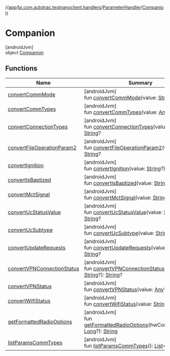 //[app](../../../../index.md)/[br.com.autotrac.testnanoclient.handlers](../../index.md)/[ParameterHandler](../index.md)/[Companion](index.md)

# Companion

[androidJvm]\
object [Companion](index.md)

## Functions

| Name | Summary |
|---|---|
| [convertCommMode](convert-comm-mode.md) | [androidJvm]<br>fun [convertCommMode](convert-comm-mode.md)(value: [String](https://kotlinlang.org/api/latest/jvm/stdlib/kotlin/-string/index.html)?): [String](https://kotlinlang.org/api/latest/jvm/stdlib/kotlin/-string/index.html)? |
| [convertCommTypes](convert-comm-types.md) | [androidJvm]<br>fun [convertCommTypes](convert-comm-types.md)(value: [Any](https://kotlinlang.org/api/latest/jvm/stdlib/kotlin/-any/index.html)?): [String](https://kotlinlang.org/api/latest/jvm/stdlib/kotlin/-string/index.html)? |
| [convertConnectionTypes](convert-connection-types.md) | [androidJvm]<br>fun [convertConnectionTypes](convert-connection-types.md)(value: [String](https://kotlinlang.org/api/latest/jvm/stdlib/kotlin/-string/index.html)?): [String](https://kotlinlang.org/api/latest/jvm/stdlib/kotlin/-string/index.html)? |
| [convertFileOperationParam2](convert-file-operation-param2.md) | [androidJvm]<br>fun [convertFileOperationParam2](convert-file-operation-param2.md)(value: [Any](https://kotlinlang.org/api/latest/jvm/stdlib/kotlin/-any/index.html)?): [String](https://kotlinlang.org/api/latest/jvm/stdlib/kotlin/-string/index.html)? |
| [convertIgnition](convert-ignition.md) | [androidJvm]<br>fun [convertIgnition](convert-ignition.md)(value: [String](https://kotlinlang.org/api/latest/jvm/stdlib/kotlin/-string/index.html)?): [String](https://kotlinlang.org/api/latest/jvm/stdlib/kotlin/-string/index.html)? |
| [convertIsBaptized](convert-is-baptized.md) | [androidJvm]<br>fun [convertIsBaptized](convert-is-baptized.md)(value: [String](https://kotlinlang.org/api/latest/jvm/stdlib/kotlin/-string/index.html)?): [String](https://kotlinlang.org/api/latest/jvm/stdlib/kotlin/-string/index.html)? |
| [convertMctSignal](convert-mct-signal.md) | [androidJvm]<br>fun [convertMctSignal](convert-mct-signal.md)(value: [String](https://kotlinlang.org/api/latest/jvm/stdlib/kotlin/-string/index.html)?): [String](https://kotlinlang.org/api/latest/jvm/stdlib/kotlin/-string/index.html)? |
| [convertUcStatusValue](convert-uc-status-value.md) | [androidJvm]<br>fun [convertUcStatusValue](convert-uc-status-value.md)(value: [String](https://kotlinlang.org/api/latest/jvm/stdlib/kotlin/-string/index.html)?): [String](https://kotlinlang.org/api/latest/jvm/stdlib/kotlin/-string/index.html)? |
| [convertUcSubtype](convert-uc-subtype.md) | [androidJvm]<br>fun [convertUcSubtype](convert-uc-subtype.md)(value: [String](https://kotlinlang.org/api/latest/jvm/stdlib/kotlin/-string/index.html)?): [String](https://kotlinlang.org/api/latest/jvm/stdlib/kotlin/-string/index.html)? |
| [convertUpdateRequests](convert-update-requests.md) | [androidJvm]<br>fun [convertUpdateRequests](convert-update-requests.md)(value: [String](https://kotlinlang.org/api/latest/jvm/stdlib/kotlin/-string/index.html)?): [String](https://kotlinlang.org/api/latest/jvm/stdlib/kotlin/-string/index.html)? |
| [convertVPNConnectionStatus](convert-v-p-n-connection-status.md) | [androidJvm]<br>fun [convertVPNConnectionStatus](convert-v-p-n-connection-status.md)(value: [String](https://kotlinlang.org/api/latest/jvm/stdlib/kotlin/-string/index.html)?): [String](https://kotlinlang.org/api/latest/jvm/stdlib/kotlin/-string/index.html)? |
| [convertVPNStatus](convert-v-p-n-status.md) | [androidJvm]<br>fun [convertVPNStatus](convert-v-p-n-status.md)(value: [Any](https://kotlinlang.org/api/latest/jvm/stdlib/kotlin/-any/index.html)?): [String](https://kotlinlang.org/api/latest/jvm/stdlib/kotlin/-string/index.html)? |
| [convertWifiStatus](convert-wifi-status.md) | [androidJvm]<br>fun [convertWifiStatus](convert-wifi-status.md)(value: [String](https://kotlinlang.org/api/latest/jvm/stdlib/kotlin/-string/index.html)?): [String](https://kotlinlang.org/api/latest/jvm/stdlib/kotlin/-string/index.html)? |
| [getFormattedRadioOptions](get-formatted-radio-options.md) | [androidJvm]<br>fun [getFormattedRadioOptions](get-formatted-radio-options.md)(hwControlDisabled: [Long](https://kotlinlang.org/api/latest/jvm/stdlib/kotlin/-long/index.html)?): [String](https://kotlinlang.org/api/latest/jvm/stdlib/kotlin/-string/index.html) |
| [listParamsCommTypes](list-params-comm-types.md) | [androidJvm]<br>fun [listParamsCommTypes](list-params-comm-types.md)(): [List](https://kotlinlang.org/api/latest/jvm/stdlib/kotlin.collections/-list/index.html)&lt;[String](https://kotlinlang.org/api/latest/jvm/stdlib/kotlin/-string/index.html)&gt; |
